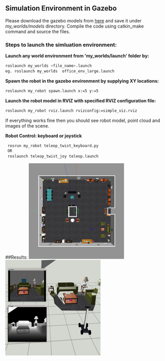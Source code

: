 ## Simulation Environment in Gazebo
Please download the gazebo models from [here](https://data.nvision2.eecs.yorku.ca/3DGEMS/) and save it under *my_worlds/models* directory.
Compile the code using catkin_make command and source the files.
### Steps to launch the simluation environment:

**Launch any world environment from 'my_worlds/launch' folder by:**
```bash 
roslaunch my_worlds <file_name>.launch
eg. roslaunch my_worlds  office_env_large.launch
```
**Spawn the robot in the gazebo environment by supplying XY locations:**
```bash 
roslaunch my_robot spawn.launch x:=5 y:=5
```
**Launch the robot model in RVIZ with specified RVIZ configuration file:**
```bash
roslaunch my_robot rviz.launch rvizconfig:=simple_viz.rviz
```

If everything works fine then you should see robot model, point cloud and images of the scene.

**Robot Control: keyboard or joystick**

```bash
 rosrun my_robot teleop_twist_keyboard.py
 OR
 roslaunch teleop_twist_joy teleop.launch
```

##Results:
<img src="../images/simulation/robot-gazebo.jpg" width="300" height="300">
<img src="../images/simulation/robot-rviz.png" width="300" height="300">